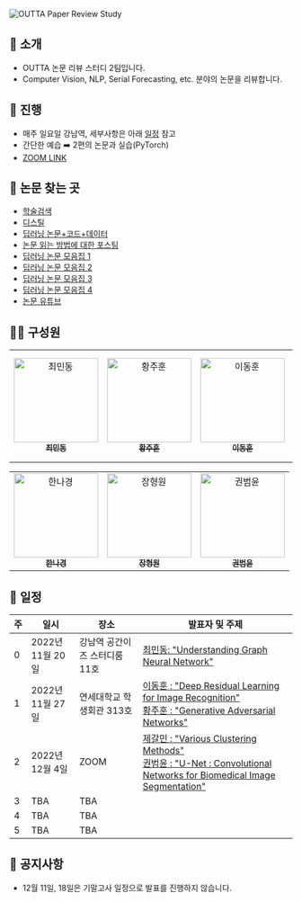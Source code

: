 
![OUTTA Paper Review Study](https://capsule-render.vercel.app/api?type=transparent&fontColor=703ee5&text=OUTTA%20Paper%20Review%20Study&height=150&fontSize=60&desc=We%20Review%20Various%20Papers%20about%20Deep%20Learning&descAlignY=76&descAlign=50)  


## 👾 소개  
  
- OUTTA 논문 리뷰 스터디 2팀입니다.
- Computer Vision, NLP, Serial Forecasting, etc. 분야의 논문을 리뷰합니다.

 
## 🍆 진행  
  
- 매주 일요일 강남역, 세부사항은 아래 [일정](#일정) 참고  
- 간단한 예습 ➡️ 2편의 논문과 실습(PyTorch)
- [ZOOM LINK](https://snu-ac-kr.zoom.us/j/8996775094?pwd=akhCMDZPRnR3VisrcFNvU20rbFpUdz09)


## 🍠 논문 찾는 곳  

- [학술검색](https://github.com/WittmannF/sort-google-scholar)  
- [디스틸](https://distill.pub )  
- [딥러닝 논문+코드+데이터](https://paperswithcode.com )  
- [논문 읽는 방법에 대한 포스팅](https://facerain.club/how-to-read-paper-andrew )  
- [딥러닝 논문 모음집 1](https://github.com/terryum/awesome-deep-learning-papers)  
- [딥러닝 논문 모음집 2](https://www.notion.so/c3b3474d18ef4304b23ea360367a5137?v=5d763ad5773f44eb950f49de7d7671bd )  
- [딥러닝 논문 모음집 3](https://pouncing-healer-4e5.notion.site/c720d1c861594747bad3e2077ef47c6e?v=9bd86147ada741b68f3871651d48107d )  
- [딥러닝 논문 모음집 4](https://github.com/floodsung/Deep-Learning-Papers-Reading-Roadmap )  
- [논문 유튜브](https://youtube.com/c/dongbinna )


## 🙇‍♀️ 구성원  

<table>
  <tbody>
    <tr>
    </tr>
    <tr height="200px">
    <td align="center"><a href="https://github.com/orange-fritters"><img src="https://avatars.githubusercontent.com/u/102352334?v=4" width="150px;" alt="최민동"/><br /><sub><b>최민동</b><br />
		</td>
  	<td align="center"><a href="https://github.com/jjjuhoon"><img src="https://avatars.githubusercontent.com/u/98207658?v=4" width="150px;" alt="황주훈"/><br /><sub><b>황주훈</b><br />
		</td>
  <td align="center"><a href="https://github.com/ddongee"><img src="https://avatars.githubusercontent.com/u/117915432?v=4" width="150px;" alt="이동훈"/><br /><sub><b>이동훈</b><br />
	</td>
  <td align="center"><a href="https://github.com/gaallmin"><img src="https://avatars.githubusercontent.com/u/86390492?v=4" width="150px;" alt="제갈민"/><br /><sub><b>제갈민</b>
	</td>
 
 <table>
  <tbody>
	 <tr>
      <td align="center"><a href="https://github.com/nkhan-sungshin"><img src="https://avatars.githubusercontent.com/u/90125398?v=4" width="150px;" alt="한나경"/><br /><sub><b>한나경</b>
			</td>
      <td align="center"><a href="https://github.com/HyeongWoen-Jang"><img src="https://avatars.githubusercontent.com/u/90303884?v=4" width="150px;" alt="장형원"/><br /><sub><b>장형원</b>
			</td>
      <td align="center"><a href="https://github.com/Dokko1"><img src="https://avatars.githubusercontent.com/u/105796818?v=4" width="150px;" alt="권범윤"/><br /><sub><b>권범윤</b>
			</td>
  </tbody>
</table>


## 📆 일정  
  
| 주  | 일시            | 장소                | 발표자 및 주제                                                                                                                                                                                                  |  
| --- |---------------|-------------------|-----------------------------------------------------------------------------------------------------------------------------------------------------------------------------------------------------------|  
| 0   | 2022년 11월 20일 | 강남역 공간이즈 스터디룸 11호 | [최민동: "Understanding Graph Neural Network"](Nov_20/Understanding_Graph_Neural_Network.pdf)                                                                                                                |  
| 1   | 2022년 11월 27일 | 연세대학교 학생회관 313호   | [이동훈 : "Deep Residual Learning for Image Recognition"](Nov_27/Deep_Residual_Learning_for_Image_Recognition.pdf)<br> [황주훈 : "Generative Adversarial Networks"](Nov_27/Generative_Adversarial_Networks.pdf) |  
| 2   | 2022년 12월 4일  | ZOOM              | [제갈민 : "Various Clustering Methods"](Dec_4/U_Net_Convolutional_Networks_for_Biomedical_Image_Segmentation.pdf)<br> [권범윤 : "U-Net : Convolutional Networks for Biomedical Image Segmentation"](Dec_4/U_Net_Convolutional_Networks_for_Biomedical_Image_Segmentation.pdf)          |  
| 3   | TBA           | TBA               |                                                                                                                                                                                                           |  
| 4   | TBA           | TBA               |                                                                                                                                                                                                           |  
| 5   | TBA           | TBA               |                                                                                                                                                                                                           |


## 📣 공지사항  
  
- 12월 11일, 18일은 기말고사 일정으로 발표를 진행하지 않습니다.
